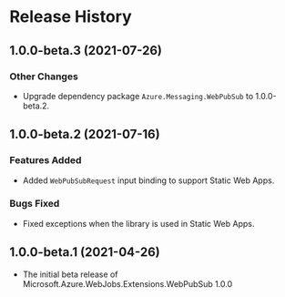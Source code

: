 # Release History

## 1.0.0-beta.3 (2021-07-26)

### Other Changes
- Upgrade dependency package `Azure.Messaging.WebPubSub` to 1.0.0-beta.2.

## 1.0.0-beta.2 (2021-07-16)

### Features Added
- Added `WebPubSubRequest` input binding to support Static Web Apps.

### Bugs Fixed
- Fixed exceptions when the library is used in Static Web Apps.

## 1.0.0-beta.1 (2021-04-26)
- The initial beta release of Microsoft.Azure.WebJobs.Extensions.WebPubSub 1.0.0

